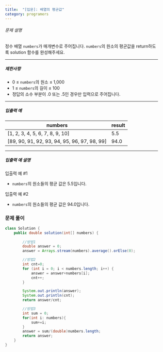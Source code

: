 ```yaml
---
title:  "[입문]: 배열의 평균값"
category: programers
---
```




###### 문제 설명

정수 배열 `numbers`가 매개변수로 주어집니다. `numbers`의 원소의 평균값을 return하도록 solution 함수를 완성해주세요.

------

##### 제한사항

- 0 ≤ `numbers`의 원소 ≤ 1,000
- 1 ≤ `numbers`의 길이 ≤ 100
- 정답의 소수 부분이 .0 또는 .5인 경우만 입력으로 주어집니다.

------

##### 입출력 예

| numbers                                      | result |
| -------------------------------------------- | ------ |
| [1, 2, 3, 4, 5, 6, 7, 8, 9, 10]              | 5.5    |
| [89, 90, 91, 92, 93, 94, 95, 96, 97, 98, 99] | 94.0   |

------

##### 입출력 예 설명

입출력 예 #1

- `numbers`의 원소들의 평균 값은 5.5입니다.

입출력 예 #2

- `numbers`의 원소들의 평균 값은 94.0입니다.



### 문제 풀이

```java
class Solution {
    public double solution(int[] numbers) {
        
        //방법1
        double answer = 0;
        answer = Arrays.stream(numbers).average().orElse(0);

        //방법2
        int cnt=0;
        for (int i = 0; i < numbers.length; i++) {
            answer = answer+numbers[i];
            cnt++;
        }

        System.out.println(answer);
        System.out.println(cnt);
        return answer/cnt;

        //방법3
        int sum = 0;
        for(int i: numbers){
            sum+=i;
        }
        answer = sum/(double)numbers.length;
        return answer;
    }
}
```

